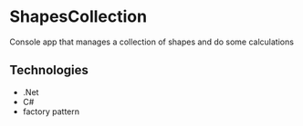 # ShapesCollection

Console app that manages a collection of shapes and do some calculations

## Technologies

* .Net
* C#
* factory pattern
